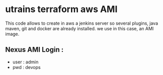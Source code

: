 # utrains terraform aws AMI 
This code allows to create in aws a jenkins server so several plugins, java maven, git and docker are already installed. we use in this case, an AMI image.

## Nexus AMI Login :
- user : admin
- pwd : devops
